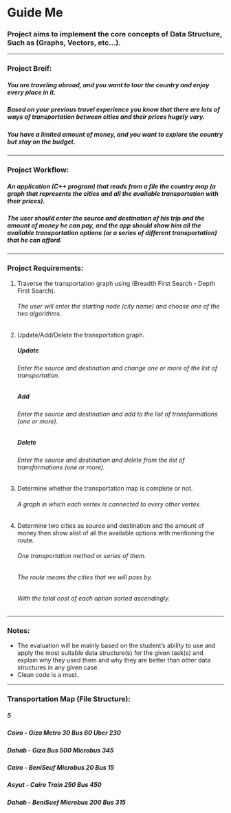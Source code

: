 # Guide Me

### Project aims to implement the core concepts of Data Structure, Such as (Graphs, Vectors, etc...).
<hr>

### Project Breif:
##### You are traveling abroad, and you want to tour the country and enjoy every place in it.
##### Based on your previous travel experience you know that there are lots of ways of transportation between cities and their prices hugely vary.
##### You have a limited amount of money, and you want to explore the country but stay on the budget.
<hr>

### Project Workflow:
##### An application (C++ program) that reads from a file the country map (a graph that represents the cities and all the available transportation with their prices).
##### The user should enter the source and destination of his trip and the amount of money he can pay, and the app should show him all the available transportation options (or a series of different transportation) that he can afford.
<hr>

### Project Requirements:
<ol>
  <li>Traverse the transportation graph using (Breadth First Search - Depth First Search).</li>

  ###### The user will enter the starting node (city name) and choose one of the two algorithms.

  <li>Update/Add/Delete the transportation graph.</li>

  ##### Update
  ###### Enter the source and destination and change one or more of the list of transportation.

  ##### Add
  ###### Enter the source and destination and add to the list of transformations (one or more).

  ##### Delete
  ###### Enter the source and destination and delete from the list of transformations (one or more).

  <li>Determine whether the transportation map is complete or not.</li>

  ###### A graph in which each vertex is connected to every other vertex.

  <li>Determine two cities as source and destination and the amount of money then show alist of all the available options with mentioning the route.</li>

  ###### One transportation method or series of them.
  ###### The route means the cities that we will pass by.
  ###### With the total cost of each option sorted ascendingly.
</ol>
<hr>

### Notes:
<ul>
  <li>The evaluation will be mainly based on the student’s ability to use and apply the most suitable data structure(s) for the given task(s) and explain why they used them and why they are better than other data structures in any given case.</li>
  <li>Clean code is a must.</li>
</ul>
<hr>

### Transportation Map (File Structure):
##### 5
##### Cairo - Giza Metro 30 Bus 60 Uber 230
##### Dahab - Giza Bus 500 Microbus 345
##### Cairo - BeniSeuf Microbus 20 Bus 15
##### Asyut - Cairo Train 250 Bus 450
##### Dahab - BeniSuef Microbus 200 Bus 315

